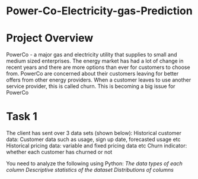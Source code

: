 # Power-Co-Electricity-gas-Prediction
# Project Overview
PowerCo - a major gas and electricity utility that supplies to small and medium sized enterprises.
The energy market has had a lot of change in recent years and there are more options than ever for customers to choose from.
PowerCo are concerned about their customers leaving for better offers from other energy providers. When a customer leaves to use another service provider, this is called churn.
This is becoming a big issue for PowerCo 
# Task 1
The client has sent over 3 data sets (shown below):
Historical customer data: Customer data such as usage, sign up date, forecasted usage etc
Historical pricing data: variable and fixed pricing data etc
Churn indicator: whether each customer has churned or not

You need to analyze the following using Python:
*The data types of each column*
*Descriptive statistics of the dataset*
*Distributions of columns*
